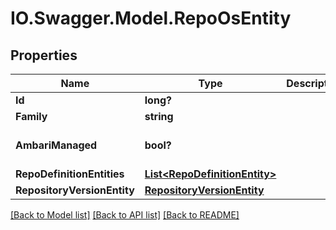 # IO.Swagger.Model.RepoOsEntity
## Properties

Name | Type | Description | Notes
------------ | ------------- | ------------- | -------------
**Id** | **long?** |  | [optional] 
**Family** | **string** |  | [optional] 
**AmbariManaged** | **bool?** |  | [optional] [default to false]
**RepoDefinitionEntities** | [**List&lt;RepoDefinitionEntity&gt;**](RepoDefinitionEntity.md) |  | [optional] 
**RepositoryVersionEntity** | [**RepositoryVersionEntity**](RepositoryVersionEntity.md) |  | [optional] 

[[Back to Model list]](../README.md#documentation-for-models) [[Back to API list]](../README.md#documentation-for-api-endpoints) [[Back to README]](../README.md)

